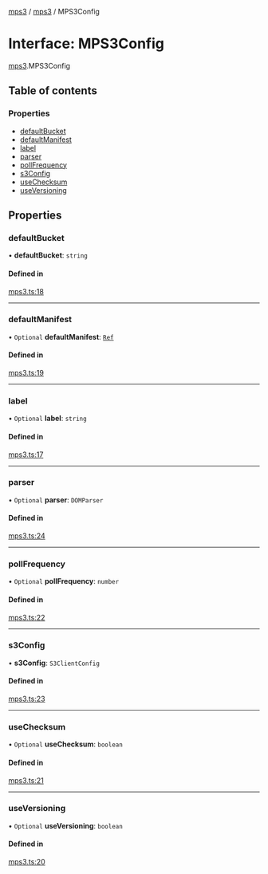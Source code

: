[mps3](../API.md) / [mps3](../modules/mps3.md) / MPS3Config

# Interface: MPS3Config

[mps3](../modules/mps3.md).MPS3Config

## Table of contents

### Properties

- [defaultBucket](mps3.MPS3Config.md#defaultbucket)
- [defaultManifest](mps3.MPS3Config.md#defaultmanifest)
- [label](mps3.MPS3Config.md#label)
- [parser](mps3.MPS3Config.md#parser)
- [pollFrequency](mps3.MPS3Config.md#pollfrequency)
- [s3Config](mps3.MPS3Config.md#s3config)
- [useChecksum](mps3.MPS3Config.md#usechecksum)
- [useVersioning](mps3.MPS3Config.md#useversioning)

## Properties

### defaultBucket

• **defaultBucket**: `string`

#### Defined in

[mps3.ts:18](https://github.com/endpointservices/mps3/blob/f1b10b6/src/mps3.ts#L18)

___

### defaultManifest

• `Optional` **defaultManifest**: [`Ref`](types.Ref.md)

#### Defined in

[mps3.ts:19](https://github.com/endpointservices/mps3/blob/f1b10b6/src/mps3.ts#L19)

___

### label

• `Optional` **label**: `string`

#### Defined in

[mps3.ts:17](https://github.com/endpointservices/mps3/blob/f1b10b6/src/mps3.ts#L17)

___

### parser

• `Optional` **parser**: `DOMParser`

#### Defined in

[mps3.ts:24](https://github.com/endpointservices/mps3/blob/f1b10b6/src/mps3.ts#L24)

___

### pollFrequency

• `Optional` **pollFrequency**: `number`

#### Defined in

[mps3.ts:22](https://github.com/endpointservices/mps3/blob/f1b10b6/src/mps3.ts#L22)

___

### s3Config

• **s3Config**: `S3ClientConfig`

#### Defined in

[mps3.ts:23](https://github.com/endpointservices/mps3/blob/f1b10b6/src/mps3.ts#L23)

___

### useChecksum

• `Optional` **useChecksum**: `boolean`

#### Defined in

[mps3.ts:21](https://github.com/endpointservices/mps3/blob/f1b10b6/src/mps3.ts#L21)

___

### useVersioning

• `Optional` **useVersioning**: `boolean`

#### Defined in

[mps3.ts:20](https://github.com/endpointservices/mps3/blob/f1b10b6/src/mps3.ts#L20)
